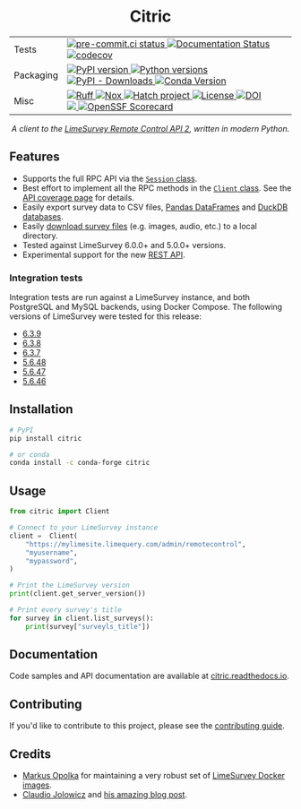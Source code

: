 <div align="center">

# Citric

<table>
  <tbody>
    <tr>
      <td>Tests</td>
      <td>
        <a href="https://results.pre-commit.ci/latest/github/edgarrmondragon/citric/main">
          <img alt="pre-commit.ci status" src="https://results.pre-commit.ci/badge/github/edgarrmondragon/citric/main.svg"/>
        </a>
        <a href="https://citric.readthedocs.io/en/latest/?badge=latest">
          <img alt="Documentation Status" src="https://readthedocs.org/projects/citric/badge/?version=latest"/>
        </a>
        <a href="https://codecov.io/gh/edgarrmondragon/citric">
          <img alt="codecov" src="https://codecov.io/gh/edgarrmondragon/citric/branch/main/graph/badge.svg"/>
        </a>
      </td>
    </tr>
    <tr>
      <td>Packaging</td>
      <td>
        <a href="https://pypi.org/project/citric">
          <img alt="PyPI version" src="https://img.shields.io/pypi/v/citric.svg?logo=pypi&logoColor=FFE873&color=blue"/>
        </a>
        <a href="https://pypi.org/project/citric">
          <img alt="Python versions" src="https://img.shields.io/pypi/pyversions/citric.svg?logo=python&logoColor=FFE873"/>
        </a>
        <a href="https://pypi.org/project/citric">
          <img alt="PyPI - Downloads" src="https://img.shields.io/pypi/dm/citric?color=blue"/>
        </a>
        <a href="https://anaconda.org/conda-forge/citric">
          <img alt="Conda Version" src="https://img.shields.io/conda/vn/conda-forge/citric.svg"/>
        </a>
    </tr>
    <tr>
      <td>Misc</td>
      <td>
        <a href="https://github.com/astral-sh/ruff">
          <img src="https://img.shields.io/endpoint?url=https://raw.githubusercontent.com/charliermarsh/ruff/main/assets/badge/v2.json" alt="Ruff" style="max-width:100%;">
        </a>
        <a href="https://github.com/wntrblm/nox">
          <img alt="Nox" src="https://img.shields.io/badge/%F0%9F%A6%8A-Nox-D85E00.svg"/>
        </a>
        <a href="https://github.com/pypa/hatch">
          <img alt="Hatch project" src="https://img.shields.io/badge/%F0%9F%A5%9A-Hatch-4051b5.svg"/>
        </a>
        <a href="https://github.com/edgarrmondragon/citric/blob/main/LICENSE">
          <img alt="License" src="https://img.shields.io/github/license/edgarrmondragon/citric"/>
        </a>
        <a href="https://zenodo.org/doi/10.5281/zenodo.10216279">
          <img src="https://zenodo.org/badge/223537606.svg" alt="DOI">
        </a>
        <br />
        <a href="https://www.bestpractices.dev/projects/8144">
          <img src="https://www.bestpractices.dev/projects/8144/badge">
        </a>
        <a href="https://securityscorecards.dev/viewer/?uri=github.com/edgarrmondragon/citric">
          <img src="https://api.securityscorecards.dev/projects/github.com/edgarrmondragon/citric/badge", alt="OpenSSF Scorecard">
        </a>
      </td>
    </tr>
  </tbody>
</table>

*A client to the [LimeSurvey Remote Control API 2](https://manual.limesurvey.org/RemoteControl_2_API), written in modern Python.*

</div>

<!-- begin-short -->

## Features

- Supports the full RPC API via the [`Session` class](https://citric.readthedocs.io/en/latest/_api/citric/session/index.html#citric.session.Session).
- Best effort to implement all the RPC methods in the [`Client` class](https://citric.readthedocs.io/en/stable/_api/citric/index.html#citric.Client). See the [API coverage page](https://citric.readthedocs.io/en/stable/rpc_coverage.html) for details.
- Easily export survey data to CSV files, [Pandas DataFrames](https://citric.readthedocs.io/en/stable/how-to.html#export-responses-to-a-pandas-dataframe) and [DuckDB databases](https://citric.readthedocs.io/en/stable/how-to.html#export-responses-to-a-duckdb-database-and-analyze-with-sql).
- Easily [download survey files](https://citric.readthedocs.io/en/stable/how-to.html#get-files-uploaded-to-a-survey-and-move-them-to-s3) (e.g. images, audio, etc.) to a local directory.
- Tested against LimeSurvey 6.0.0+ and 5.0.0+ versions.
- Experimental support for the new [REST API](https://manual.limesurvey.org/REST_API).

### Integration tests

Integration tests are run against a LimeSurvey instance, and both PostgreSQL and MySQL backends, using Docker Compose. The following versions of LimeSurvey were tested for this release:

- [6.3.9](https://github.com/LimeSurvey/LimeSurvey/releases/tag/6.3.9+231211)
- [6.3.8](https://github.com/LimeSurvey/LimeSurvey/releases/tag/6.3.8+231204)
- [6.3.7](https://github.com/LimeSurvey/LimeSurvey/releases/tag/6.3.7+231127)
- [5.6.48](https://github.com/LimeSurvey/LimeSurvey/releases/tag/5.6.48+231205)
- [5.6.47](https://github.com/LimeSurvey/LimeSurvey/releases/tag/5.6.47+231128)
- [5.6.46](https://github.com/LimeSurvey/LimeSurvey/releases/tag/5.6.46+231121)

## Installation

```sh
# PyPI
pip install citric
```

```sh
# or conda
conda install -c conda-forge citric
```

## Usage

```python
from citric import Client

# Connect to your LimeSurvey instance
client =  Client(
    "https://mylimesite.limequery.com/admin/remotecontrol",
    "myusername",
    "mypassword",
)

# Print the LimeSurvey version
print(client.get_server_version())

# Print every survey's title
for survey in client.list_surveys():
    print(survey["surveyls_title"])
```

<!-- end-short -->

## Documentation

Code samples and API documentation are available at [citric.readthedocs.io](https://citric.readthedocs.io/).

## Contributing

If you'd like to contribute to this project, please see the [contributing guide](https://citric.readthedocs.io/en/stable/contributing/getting-started.html).

## Credits

- [Markus Opolka][martialblog] for maintaining a very robust set of [LimeSurvey Docker images](https://github.com/martialblog/docker-limesurvey/).
- [Claudio Jolowicz][claudio] and [his amazing blog post][hypermodern].

[claudio]: https://twitter.com/cjolowicz/
[hypermodern]: https://cjolowicz.github.io/posts/hypermodern-python-01-setup/
[martialblog]: https://github.com/martialblog/
